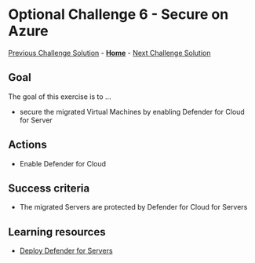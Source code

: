 # Optional Challenge 6 - Secure on Azure

[Previous Challenge Solution](challenge-05.md) - **[Home](../Readme.md)** - [Next Challenge Solution](challenge-07.md)

## Goal

The goal of this exercise is to ...

* secure the migrated Virtual Machines by enabling Defender for Cloud for Server

## Actions

* Enable Defender for Cloud

## Success criteria

* The migrated Servers are protected by Defender for Cloud for Servers

## Learning resources
* [Deploy Defender for Servers](https://learn.microsoft.com/en-us/azure/defender-for-cloud/tutorial-enable-servers-plan)


